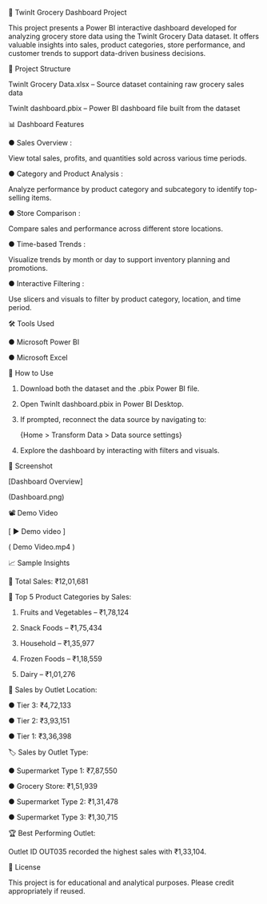 🛒 TwinIt Grocery Dashboard Project



This project presents a Power BI interactive dashboard developed for analyzing grocery store data using the TwinIt Grocery Data dataset. It offers valuable insights into sales, product categories, store performance, and customer trends to support data-driven business decisions.



📁 Project Structure



TwinIt Grocery Data.xlsx – Source dataset containing raw grocery sales data

TwinIt dashboard.pbix – Power BI dashboard file built from the dataset



📊 Dashboard Features



●	Sales Overview :

   View total sales, profits, and quantities sold across various time periods.



●	Category and Product Analysis :

   Analyze performance by product category and subcategory to identify top-selling items.



●	Store Comparison :

   Compare sales and performance across different store locations.



●	Time-based Trends :

   Visualize trends by month or day to support inventory planning and promotions.



●	Interactive Filtering :

   Use slicers and visuals to filter by product category, location, and time period.



🛠️ Tools Used



●	Microsoft Power BI

●	Microsoft Excel



📌 How to Use



1. Download both the dataset and the .pbix Power BI file.

2. Open TwinIt dashboard.pbix  in Power BI Desktop.

3. If prompted, reconnect the data source by navigating to:



   {Home > Transform Data > Data source settings}

   

4. Explore the dashboard by interacting with filters and visuals.



📸 Screenshot

   [Dashboard  Overview]

   (Dashboard.png)



📽️ Demo Video

   [ ▶️ Demo video ]

   ( Demo Video.mp4 )



📈 Sample Insights 



🧾 Total Sales: ₹12,01,681



🥇 Top 5 Product Categories by Sales:



  1. Fruits and Vegetables – ₹1,78,124

  2. Snack Foods – ₹1,75,434

  3. Household – ₹1,35,977

  4. Frozen Foods – ₹1,18,559

  5. Dairy – ₹1,01,276



🏬 Sales by Outlet Location:



●	  Tier 3: ₹4,72,133

●	  Tier 2: ₹3,93,151

●	  Tier 1: ₹3,36,398



🏷️ Sales by Outlet Type:



●	  Supermarket Type 1: ₹7,87,550

●	  Grocery Store: ₹1,51,939

●	  Supermarket Type 2: ₹1,31,478

●	  Supermarket Type 3: ₹1,30,715



🏆 Best Performing Outlet:

  Outlet ID OUT035 recorded the highest sales with ₹1,33,104.



📄 License



This project is for educational and analytical purposes. Please credit appropriately if reused.

